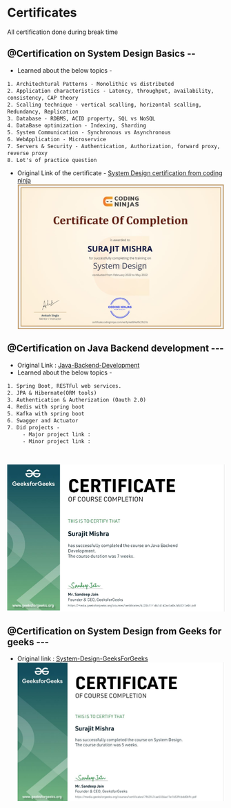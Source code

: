 # Certificates
All certification done during break time


## @Certification on System Design Basics --

* Learned about the below topics -
```
1. Architechtural Patterns - Monolithic vs distributed
2. Application characteristics - Latency, throughput, availability, consistency, CAP theory
2. Scalling technique - vertical scalling, horizontal scalling, Redundancy, Replication
3. Database - RDBMS, ACID property, SQL vs NoSQL
4. DataBase optimization - Indexing, Sharding
5. System Communication - Synchronous vs Asynchronous
6. WebApplication - Microservice
7. Servers & Security - Authentication, Authorization, forward proxy, reverse proxy
8. Lot's of practice question

```
* Original Link of the certificate - [System Design certification from coding ninja](https://certificate.codingninjas.com/view/4e89f4af9c2fb21b)
![](https://github.com/iamsurajitmishra/Certificates/blob/master/system-design-coding-ninja-certification.JPG)



## @Certification on Java Backend development ---

* Original Link : [Java-Backend-Development](https://media.geeksforgeeks.org/courses/certificates/6033611f1d6161d2ac5a0a7d503f3e8c.pdf)
* Learned about the below topics -
```
1. Spring Boot, RESTFul web services.
2. JPA & Hibernate(ORM tools)
3. Authentication & Autherization (Oauth 2.0)
4. Redis with spring boot
5. Kafka with spring boot
6. Swagger and Actuator
7. Did projects -
     - Major project link :
     - Minor project link :



```

![Java Backend development](https://github.com/iamsurajitmishra/Certificates/blob/master/Backend-development-geeks.JPG)



## @Certification on System Design from Geeks for geeks ---

* Original link : [System-Design-GeeksForGeeks](https://media.geeksforgeeks.org/courses/certificates/7963f47cae5556acf1e1b539cbdd0b9c.pdf)
![](https://github.com/iamsurajitmishra/Certificates/blob/master/system-design-geeks-for-geeks.JPG)



